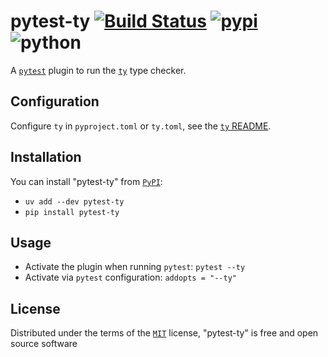 pytest-ty
[![Build Status](https://github.com/boidolr/pytest-ty/actions/workflows/main.yaml/badge.svg)](https://github.com/boidolr/pytest-ty/actions/workflows/main.yaml "See Build Status on GitHub Actions")
[![pypi](https://img.shields.io/pypi/v/pytest-ty.svg)](https://pypi.org/project/pytest-ty/ "See PyPI page")
![python](https://img.shields.io/python/required-version-toml?tomlFilePath=https%3A%2F%2Fraw.githubusercontent.com%2Fboidolr%2Fpytest-ty%2Fmain%2Fpyproject.toml)
=========

A [`pytest`](https://github.com/pytest-dev/pytest) plugin to run the [`ty`](https://github.com/astral-sh/ty) type checker.


Configuration
------------

Configure `ty` in `pyproject.toml` or `ty.toml`,
see the [`ty` README](https://github.com/astral-sh/ty/blob/main/docs/README.md).


Installation
------------

You can install "pytest-ty" from [`PyPI`](https://pypi.org):

* `uv add --dev pytest-ty`
* `pip install pytest-ty`

Usage
-----

* Activate the plugin when running `pytest`: `pytest --ty`
* Activate via `pytest` configuration: `addopts = "--ty"`


License
-------

Distributed under the terms of the [`MIT`](https://opensource.org/licenses/MIT) license, "pytest-ty" is free and open source software
